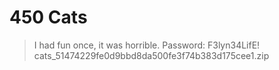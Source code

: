 # 450 Cats

> I had fun once, it was horrible.
> Password: F3lyn34LifE!
> cats_51474229fe0d9bbd8da500fe3f74b383d175cee1.zip

